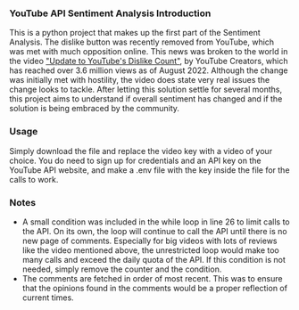 ### YouTube API Sentiment Analysis Introduction
This is a python project that makes up the first part of the Sentiment Analysis.
The dislike button was recently removed from YouTube, which was met with much opposition online. This news was broken to the world in the video ["Update to YouTube's Dislike Count"](https://www.youtube.com/watch?v=kxOuG8jMIgI), by YouTube Creators, which has reached over 3.6 million views as of August 2022.
Although the change was initially met with hostility, the video does state very real issues the change looks to tackle. After letting this solution settle for several months, this project aims to understand if overall sentiment has changed and if the solution is being embraced by the community.
### Usage
Simply download the file and replace the video key with a video of your choice. You do need to sign up for credentials and an API key on the YouTube API website, and make a .env file with the key inside the file for the calls to work.
### Notes
- A small condition was included in the while loop in line 26 to limit calls to the API. On its own, the loop will continue to call the API until there is no new page of comments. Especially for big videos with lots of reviews like the video mentioned above, the unrestricted loop would make too many calls and exceed the daily quota of the API. If this condition is not needed, simply remove the counter and the condition.
- The comments are fetched in order of most recent. This was to ensure that the opinions found in the comments would be a proper reflection of current times.
